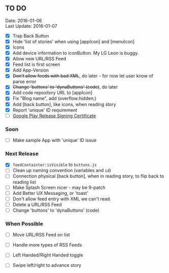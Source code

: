 ## TO DO ##
Date: 2016-01-06<br>
Last Update: 2016-01-07

- [X] Trap Back Button
- [X] Hide 'list of stories' when using [appIcon] and [menuIcon]
- [X] Icons
- [X] Add device information to iconButton. My LG Leon is buggy.
- [X] Allow new URL/RSS Feed
- [X] Feed list is first screen
- [X] Add App-Version
- [X] ~~Don't allow feeds with bad XML~~, do later - for now let user know of parse error
- [X] ~~Change 'buttons' to 'dynaButtons' (code)~~, do later
- [X] Add code repository URL to [appIcon]
- [X] Fix "Blog name", add (overflow:hidden;)
- [X] Add [back button], like icons, when reading story
- [X] Report 'unique' ID requirement
- [ ] [Google Play Release Signing Certificate](http://developer.android.com/tools/publishing/app-signing.html#signing-manually)

### Soon ##

- [ ] Make sample App with 'unique' ID issue

### Next Release ###

- [X] `feedContainter:isVisible` to `buttons.js`
- [ ] Clean up naming convention (variables and `id`)
- [ ] Connection physical [back button], when in reading story, to flip back to reading list
- [ ] Make Splash Screen nicer - may be 9-patch
- [ ] Add Better UX Messaging, or 'toast'
- [ ] Don't allow feed entry with XML we can't read.
- [ ] Delete a URL/RSS Feed
- [ ] Change 'buttons' to 'dynaButtons' (code)

### When Possible ###

- [ ] Move URL/RSS Feed on list
- [ ] Handle more types of RSS Feeds
- [ ] Left Handed/Right Handed toggle
- [ ] Swipe left/right to advance story


